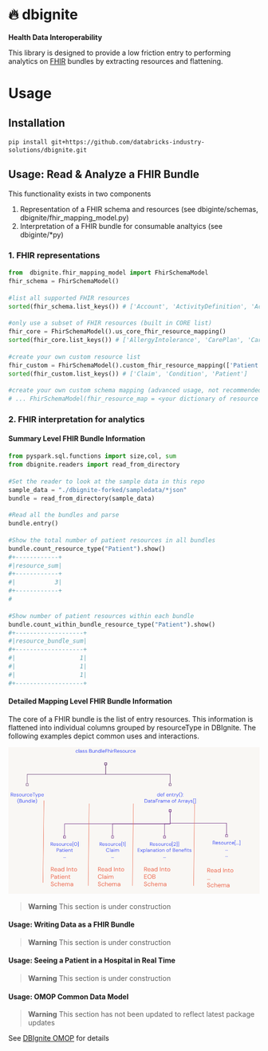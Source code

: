 # 🔥 dbignite
__Health Data Interoperability__

This library is designed to provide a low friction entry to performing analytics on 
[FHIR](https://hl7.org/fhir/bundle.html) bundles by extracting resources and flattening. 

# Usage

## Installation
```
pip install git+https://github.com/databricks-industry-solutions/dbignite.git
```

## Usage: Read & Analyze a FHIR Bundle

This functionality exists in two components 

1. Representation of a FHIR schema and resources (see dbiginte/schemas, dbignite/fhir_mapping_model.py)
2. Interpretation of a FHIR bundle for consumable analtyics (see dbiginte/*py)

### 1. FHIR representations

``` python 
from  dbignite.fhir_mapping_model import FhirSchemaModel
fhir_schema = FhirSchemaModel()

#list all supported FHIR resources
sorted(fhir_schema.list_keys()) # ['Account', 'ActivityDefinition', 'ActorDefinition'...

#only use a subset of FHIR resources (built in CORE list)
fhir_core = FhirSchemaModel().us_core_fhir_resource_mapping()
sorted(fhir_core.list_keys()) # ['AllergyIntolerance', 'CarePlan', 'CareTeam', 'Condition', ...

#create your own custom resource list
fhir_custom = FhirSchemaModel().custom_fhir_resource_mapping(['Patient', 'Claim', 'Condition'])
sorted(fhir_custom.list_keys()) # ['Claim', 'Condition', 'Patient']

#create your own custom schema mapping (advanced usage, not recommended)
# ... FhirSchemaModel(fhir_resource_map = <your dictionary of resource to spark schema>)
```

### 2. FHIR interpretation for analytics

#### Summary Level FHIR Bundle Information

``` python
from pyspark.sql.functions import size,col, sum
from dbignite.readers import read_from_directory

#Set the reader to look at the sample data in this repo
sample_data = "./dbignite-forked/sampledata/*json"
bundle = read_from_directory(sample_data)

#Read all the bundles and parse
bundle.entry()

#Show the total number of patient resources in all bundles
bundle.count_resource_type("Patient").show() 
#+------------+                                                                  
#|resource_sum|
#+------------+
#|           3|
#+------------+
#

#Show number of patient resources within each bundle 
bundle.count_within_bundle_resource_type("Patient").show()
#+-------------------+
#|resource_bundle_sum|
#+-------------------+
#|                  1|
#|                  1|
#|                  1|
#+-------------------+

```

#### Detailed Mapping Level FHIR Bundle Information

The core of a  FHIR bundle is the list of entry resources. This information is flattened into individual columns grouped by resourceType in DBIgnite. The following examples depict common uses and interactions. 

![logo](/img/FhirBundleSchemaClass.png?raw=true)

>  **Warning** 
> This section is under construction

#### Usage: Writing Data as a FHIR Bundle 

>  **Warning** 
> This section is under construction

#### Usage: Seeing a Patient in a Hospital in Real Time  

>  **Warning** 
> This section is under construction

#### Usage: OMOP Common Data Model 

>  **Warning** 
> This section has not been updated to reflect latest package updates

See [DBIgnite OMOP](dbignite/omop) for details 
